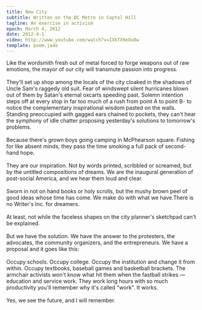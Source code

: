 ```yaml
---
title: New City
subtitle: Written on the DC Metro in Captol Hill
tagline: An exercise in activism
epoch: March 4, 2012
date: 2012-4-1
video: http://www.youtube.com/watch?v=IXkTX9eOu8w
template: poem.jade
---
```


Like the wordsmith fresh out of metal forced to forge weapons out of raw emotions, the mayor of our city will transmute passion into progress.<br>
<br>
They'll set up shop among the locals of the city cloaked in the shadows of Uncle Sam's raggedy old suit. Fear of windswept silent hurricanes blown out of them by Satan's eternal oxcarts speeding past. Solemn intention steps off at every stop in far too much of a rush from point A to point B- to notice the complementary inspirational wisdom pasted on the walls. Standing preoccupied with gagged ears chained to pockets, they can't hear the symphony of idle chatter proposing yesterday's solutions to tomorrow's problems.<br>
<br>
Because there's grown boys going camping in McPhearson square. Fishing for like absent minds, they pass the time smoking a full pack of second-hand hope.<br>
<br>
They are our inspiration. Not by words printed, scribbled or screamed, but by the untitled compositions of dreams. We are the inaugural generation of post-social America, and we hear them loud and clear. <br>
<br>
Sworn in not on hand books or holy scrolls, but the mushy brown peel of good ideas whose time has come. We make do with what we have.There is no Writer's Inc. for dreamers.<br>
<br>
At least, not while the faceless shapes on the city planner's sketchpad can't be explained.<br>
<br>
But we have the solution. We have the answer to the protesters, the advocates, the community organizers, and the entrepreneurs. We have a proposal and it goes like this:<br>
<br>
Occupy schools. Occupy college. Occupy the institution and change it from within. Occupy textbooks, baseball games and basketball brackets. The armchair activists won't know what hit them when the fastball strikes &mdash; education and service work. They work long hours with so much productivity you'll remember why it's called "work". It works. <br>
<br>
Yes, we see the future, and I will remember.